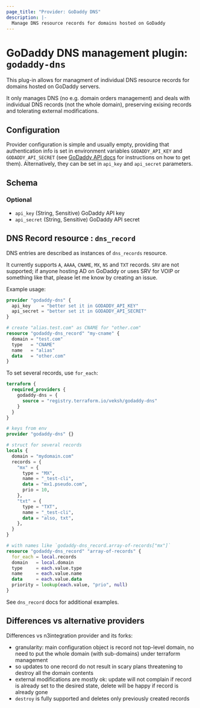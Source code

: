 ```yaml
---
page_title: "Provider: GoDaddy DNS"
description: |-
  Manage DNS resource records for domains hosted on GoDaddy
---
```


# GoDaddy DNS management plugin: `godaddy-dns`

This plug-in allows for managment of individual DNS resource records for domains hosted on GoDaddy servers.

It only manages DNS (no e.g. domain orders management) and deals with individual DNS records (not the whole domain), preserving exising records and tolerating external modifications.

## Configuration

Provider configuration is simple and usually empty, providing that authentication info is set in environment variables `GODADDY_API_KEY` and `GODADDY_API_SECRET` (see [GoDaddy API docs](https://developer.godaddy.com/) for instructions on how to get them). Alternatively, they can be set in `api_key` and `api_secret` parameters.<!-- schema generated by tfplugindocs -->
## Schema

### Optional

- `api_key` (String, Sensitive) GoDaddy API key
- `api_secret` (String, Sensitive) GoDaddy API secret

## DNS Record resource : `dns_record`

DNS entries are described as instances of `dns_records` resource.

It currently supports `A`, `AAAA`, `CNAME`, `MX`, `NS` and `TXT` records. `SRV` are not supported; if anyone hosting AD on GoDaddy or uses SRV for VOIP or something like that, please let me know by creating an issue.

Example usage:

```terraform
provider "godaddy-dns" {
  api_key    = "better set it in GODADDY_API_KEY"
  api_secret = "better set it in GODADDY_API_SECRET"
}

# create "alias.test.com" as CNAME for "other.com"
resource "godaddy-dns_record" "my-cname" {
  domain = "test.com"
  type   = "CNAME"
  name   = "alias"
  data   = "other.com"
}
```

To set several records, use `for_each`:

```terraform
terraform {
  required_providers {
    godaddy-dns = {
      source = "registry.terraform.io/veksh/godaddy-dns"
    }
  }
}

# keys from env
provider "godaddy-dns" {}

# struct for several records
locals {
  domain = "mydomain.com"
  records = {
    "mx" = {
      type = "MX",
      name = "_test-cli",
      data = "mx1.pseudo.com",
      prio = 10,
    },
    "txt" = {
      type = "TXT",
      name = "_test-cli",
      data = "also, txt",
    },
  }
}

# with names like `godaddy-dns_record.array-of-records["mx"]`
resource "godaddy-dns_record" "array-of-records" {
  for_each = local.records
  domain   = local.domain
  type     = each.value.type
  name     = each.value.name
  data     = each.value.data
  priority = lookup(each.value, "prio", null)
}
```

See `dns_record` docs for additional examples.

## Differences vs alternative providers

Differences vs n3integration provider and its forks:
- granularity: main configuration object is record not top-level domain, no need to put the whole domain (with sub-domains) under terraform management
- so updates to one record do not result in scary plans threatening to destroy all the domain contents
- external modifications are mostly ok: update will not complain if record is already set to the desired state, delete will be happy if record is already gone
- `destroy` is fully supported and deletes only previously created records
